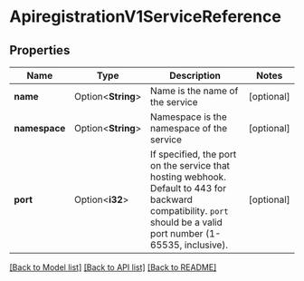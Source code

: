 # ApiregistrationV1ServiceReference

## Properties

Name | Type | Description | Notes
------------ | ------------- | ------------- | -------------
**name** | Option<**String**> | Name is the name of the service | [optional]
**namespace** | Option<**String**> | Namespace is the namespace of the service | [optional]
**port** | Option<**i32**> | If specified, the port on the service that hosting webhook. Default to 443 for backward compatibility. `port` should be a valid port number (1-65535, inclusive). | [optional]

[[Back to Model list]](../README.md#documentation-for-models) [[Back to API list]](../README.md#documentation-for-api-endpoints) [[Back to README]](../README.md)


